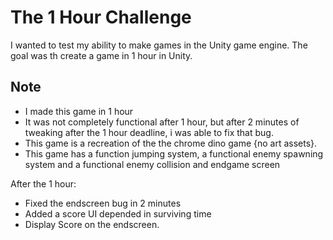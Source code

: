 
# The 1 Hour Challenge

I wanted to test my ability to make games in the Unity game engine. The goal was th create a game in 1 hour in Unity.


## Note
- I made this game in 1 hour
- It was not completely functional after 1 hour, but after 2 minutes of tweaking after the 1 hour deadline, i was able to fix that bug.
- This game is a recreation of the the chrome dino game {no art assets}. 
- This game has a function jumping system, a functional enemy spawning system and a functional enemy collision and endgame screen

After the 1 hour:

- Fixed the endscreen bug in 2 minutes
- Added a score UI depended in surviving time
- Display Score on the endscreen.
